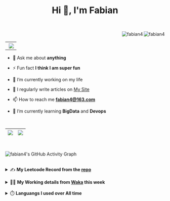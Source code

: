 <h1 align="center">Hi 👋, I'm Fabian</h1>

<br/>

<img align="right" src="https://komarev.com/ghpvc/?username=fabian4&label=views&color=0e75b6&style=flat" alt="fabian4" /><img align="right" src="https://img.shields.io/badge/Author-fabian4-orange?logo=Dark%20Reader" alt="fabian4" />

<br/>

<table align="right" border="0.5"><tr><th><img align="right"  src="https://github-readme-stats.vercel.app/api/top-langs/?username=fabian4&layout=compact&theme=buefy&hide_border=true"/</th></tr></table>

- 💬 Ask me about **anything**

- ⚡ Fun fact **I think I am super fun**

- 🔭 I’m currently working on my life

- 📝 I regularly write articles on [My Site](https://fabian4.site/)

- 📫 How to reach me **fabian4@163.com**

- 🌱 I’m currently learning **BigData** and **Devops** 

<!-- - 📄 Know about my Daily details on [My Personal Blog Galllery](https://fabian4.github.io/gallery/) -->

<br/>

|  <img align="center" src="https://github-readme-streak-stats.herokuapp.com/?user=fabian4&theme=gruvbox_duo&currStreakNum=2FD3EB&fire=pink&sideLabels=F00&hide_border=true&date_format=[Y.]n.j" /> |  <img align="center" src="https://github-readme-stats.vercel.app/api?username=fabian4&count_private=true&show_icons=true&theme=flag-india&show_owner=true&hide_border=true" />|
| ------------- | ------------- |

<br/>

![fabian4's GitHub Activity Graph](https://github-readme-activity-graph.cyclic.app/graph?username=fabian4&theme=github-light)

<br/>
<details>
  <summary>✍️ <b>My Leetcode Record from the <a href="https://github.com/fabian4/leetcode">repo</a></b></summary>
 
 ---
  
|[![Leetcode Stats](https://leetcard.jacoblin.cool/fabianbao?theme=light&font=Zen%20Kurenaido&ext=heatmap&site=cn&border=0)](https://leetcode-cn.com/u/fabianbao/)|
| ------------- |
  
<!--|[![Leetcode Stats](https://leetcard.jacoblin.cool/fabianbao?theme=light&font=Bubbler%20One&ext=heatmap&site=cn&border=0)](https://leetcode-cn.com/u/fabianbao/)|[![fabian's LeetCode Stats](https://leetcode-stats.vercel.app/api?username=fabian)](https://leetcode-cn.com/u/fabianbao/)|
| ------------- | ------------- | -->
  
|![image](https://user-images.githubusercontent.com/60428924/216034888-f8b4b00e-da4c-486c-9872-e4a18b9c6325.png)|
| ------------- |
|![image](https://user-images.githubusercontent.com/60428924/216035023-02273762-0103-4d59-affc-23d4d0c18d1d.png)|
  
</details>

<br/>

<details>
  <summary>👨‍💻 <b>My Working details from <a href="https://wakatime.com/@fabian4">Waka</a> this week</b></summary>

---

<!--START_SECTION:waka-->
![Code Time](http://img.shields.io/badge/Code%20Time-419%20hrs%2041%20mins-blue)

**I'm an Early 🐤** 

```text
🌞 Morning                722 commits         ██████████░░░░░░░░░░░░░░░   39.58 % 
🌆 Daytime                500 commits         ███████░░░░░░░░░░░░░░░░░░   27.41 % 
🌃 Evening                583 commits         ████████░░░░░░░░░░░░░░░░░   31.96 % 
🌙 Night                  19 commits          ░░░░░░░░░░░░░░░░░░░░░░░░░   01.04 % 
```
📅 **I'm Most Productive on Wednesday** 

```text
Monday                   294 commits         ████░░░░░░░░░░░░░░░░░░░░░   16.12 % 
Tuesday                  258 commits         ████░░░░░░░░░░░░░░░░░░░░░   14.14 % 
Wednesday                328 commits         ████░░░░░░░░░░░░░░░░░░░░░   17.98 % 
Thursday                 268 commits         ████░░░░░░░░░░░░░░░░░░░░░   14.69 % 
Friday                   265 commits         ████░░░░░░░░░░░░░░░░░░░░░   14.53 % 
Saturday                 184 commits         ███░░░░░░░░░░░░░░░░░░░░░░   10.09 % 
Sunday                   227 commits         ███░░░░░░░░░░░░░░░░░░░░░░   12.45 % 
```


📊 **This Week I Spent My Time On** 

```text
💬 Programming Languages: 
Java                     1 hr 30 mins        ███████████████░░░░░░░░░░   59.30 % 
YAML                     22 mins             ████░░░░░░░░░░░░░░░░░░░░░   14.97 % 
Markdown                 19 mins             ███░░░░░░░░░░░░░░░░░░░░░░   12.52 % 
Groovy                   5 mins              █░░░░░░░░░░░░░░░░░░░░░░░░   03.78 % 
LOMBOK_CONFIG            4 mins              █░░░░░░░░░░░░░░░░░░░░░░░░   02.66 % 

🔥 Editors: 
IntelliJ                 2 hrs 33 mins       █████████████████████████   100.00 % 

💻 Operating System: 
Mac                      2 hrs 33 mins       █████████████████████████   100.00 % 
```


<!--END_SECTION:waka-->
  
</details>

<br/>

<details>
  <summary>⏱️ <b>Languangs I used over All time</b></summary>
  
---
  
![languages all time](https://wakatime.com/share/@32ef5ac6-eac5-4886-805c-ce9fe059857e/efc24c85-e478-4696-bcbd-c5669145b831.svg)
  
</details>
